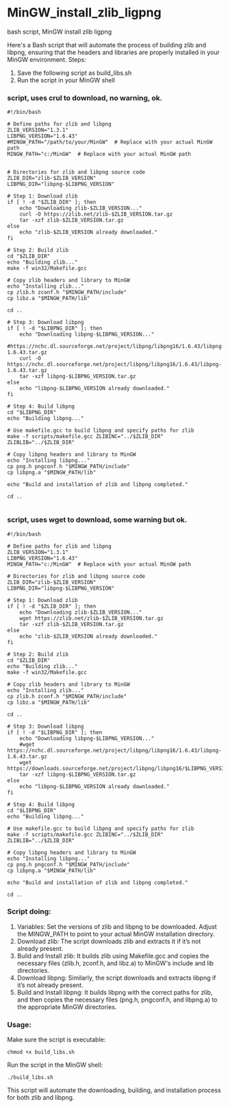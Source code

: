 # MinGW_install_zlib_ligpng

bash script, MinGW install zlib ligpng  


Here's a Bash script that will automate the process of building zlib and libpng, ensuring that the headers and libraries are properly installed in your MinGW environment.
Steps:  

1)    Save the following script as build_libs.sh  
2)    Run the script in your MinGW shell  



### script, uses crul to download, no warning, ok.

```
#!/bin/bash

# Define paths for zlib and libpng
ZLIB_VERSION="1.3.1"
LIBPNG_VERSION="1.6.43"
#MINGW_PATH="/path/to/your/MinGW"  # Replace with your actual MinGW path
MINGW_PATH="c:/MinGW"  # Replace with your actual MinGW path


# Directories for zlib and libpng source code
ZLIB_DIR="zlib-$ZLIB_VERSION"
LIBPNG_DIR="libpng-$LIBPNG_VERSION"

# Step 1: Download zlib
if [ ! -d "$ZLIB_DIR" ]; then
    echo "Downloading zlib-$ZLIB_VERSION..."
    curl -O https://zlib.net/zlib-$ZLIB_VERSION.tar.gz
    tar -xzf zlib-$ZLIB_VERSION.tar.gz
else
    echo "zlib-$ZLIB_VERSION already downloaded."
fi

# Step 2: Build zlib
cd "$ZLIB_DIR"
echo "Building zlib..."
make -f win32/Makefile.gcc

# Copy zlib headers and library to MinGW
echo "Installing zlib..."
cp zlib.h zconf.h "$MINGW_PATH/include"
cp libz.a "$MINGW_PATH/lib"

cd ..

# Step 3: Download libpng
if [ ! -d "$LIBPNG_DIR" ]; then
    echo "Downloading libpng-$LIBPNG_VERSION..."
	#https://nchc.dl.sourceforge.net/project/libpng/libpng16/1.6.43/libpng-1.6.43.tar.gz
    curl -O https://nchc.dl.sourceforge.net/project/libpng/libpng16/1.6.43/libpng-1.6.43.tar.gz
    tar -xzf libpng-$LIBPNG_VERSION.tar.gz
else
    echo "libpng-$LIBPNG_VERSION already downloaded."
fi

# Step 4: Build libpng
cd "$LIBPNG_DIR"
echo "Building libpng..."

# Use makefile.gcc to build libpng and specify paths for zlib
make -f scripts/makefile.gcc ZLIBINC="../$ZLIB_DIR" ZLIBLIB="../$ZLIB_DIR"

# Copy libpng headers and library to MinGW
echo "Installing libpng..."
cp png.h pngconf.h "$MINGW_PATH/include"
cp libpng.a "$MINGW_PATH/lib"

echo "Build and installation of zlib and libpng completed."

cd ..


```




### script, uses wget to download, some warning but ok.

```
#!/bin/bash

# Define paths for zlib and libpng
ZLIB_VERSION="1.3.1"
LIBPNG_VERSION="1.6.43"
MINGW_PATH="c:/MinGW"  # Replace with your actual MinGW path

# Directories for zlib and libpng source code
ZLIB_DIR="zlib-$ZLIB_VERSION"
LIBPNG_DIR="libpng-$LIBPNG_VERSION"

# Step 1: Download zlib
if [ ! -d "$ZLIB_DIR" ]; then
    echo "Downloading zlib-$ZLIB_VERSION..."
    wget https://zlib.net/zlib-$ZLIB_VERSION.tar.gz
    tar -xzf zlib-$ZLIB_VERSION.tar.gz
else
    echo "zlib-$ZLIB_VERSION already downloaded."
fi

# Step 2: Build zlib
cd "$ZLIB_DIR"
echo "Building zlib..."
make -f win32/Makefile.gcc

# Copy zlib headers and library to MinGW
echo "Installing zlib..."
cp zlib.h zconf.h "$MINGW_PATH/include"
cp libz.a "$MINGW_PATH/lib"

cd ..

# Step 3: Download libpng
if [ ! -d "$LIBPNG_DIR" ]; then
    echo "Downloading libpng-$LIBPNG_VERSION..."
	#wget https://nchc.dl.sourceforge.net/project/libpng/libpng16/1.6.43/libpng-1.6.43.tar.gz
	wget https://downloads.sourceforge.net/project/libpng/libpng16/$LIBPNG_VERSION/libpng-$LIBPNG_VERSION.tar.gz
	tar -xzf libpng-$LIBPNG_VERSION.tar.gz
else
    echo "libpng-$LIBPNG_VERSION already downloaded."
fi

# Step 4: Build libpng
cd "$LIBPNG_DIR"
echo "Building libpng..."

# Use makefile.gcc to build libpng and specify paths for zlib
make -f scripts/makefile.gcc ZLIBINC="../$ZLIB_DIR" ZLIBLIB="../$ZLIB_DIR"

# Copy libpng headers and library to MinGW
echo "Installing libpng..."
cp png.h pngconf.h "$MINGW_PATH/include"
cp libpng.a "$MINGW_PATH/lib"

echo "Build and installation of zlib and libpng completed."

cd ..

```







### Script doing:  

1) Variables: Set the versions of zlib and libpng to be downloaded. Adjust the MINGW_PATH to point to your actual MinGW installation directory.  
2) Download zlib: The script downloads zlib and extracts it if it’s not already present.  
3) Build and Install zlib: It builds zlib using Makefile.gcc and copies the necessary files (zlib.h, zconf.h, and libz.a) to MinGW's include and lib directories.  
4) Download libpng: Similarly, the script downloads and extracts libpng if it’s not already present.  
5) Build and Install libpng: It builds libpng with the correct paths for zlib, and then copies the necessary files (png.h, pngconf.h, and libpng.a) to the appropriate MinGW directories.  

### Usage:


Make sure the script is executable:

```
chmod +x build_libs.sh
```

Run the script in the MinGW shell:

```
./build_libs.sh
```

This script will automate the downloading, building, and installation process for both zlib and libpng.
